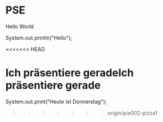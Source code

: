 # PSE

Hello World

System.out.println("Hello");

<<<<<<< HEAD

Ich präsentiere geradeIch präsentiere gerade
=======
System.out.print("Heute ist Donnerstag");
>>>>>>> origin/pia002-pizza1
